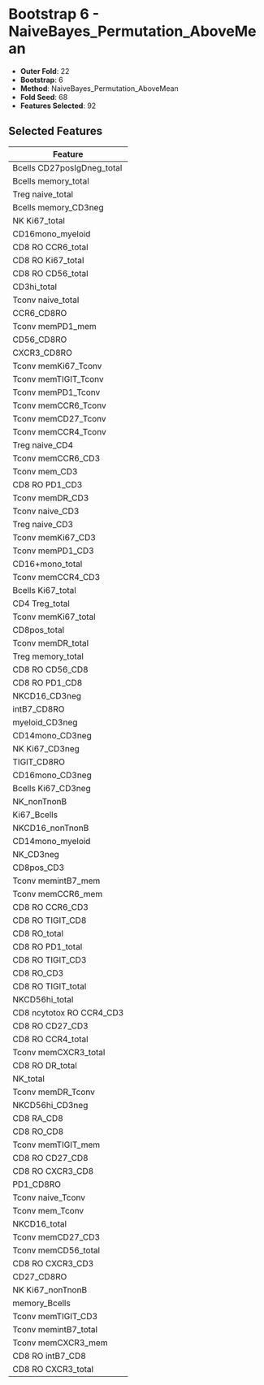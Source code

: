 # Bootstrap 6 - NaiveBayes_Permutation_AboveMean

- **Outer Fold**: 22
- **Bootstrap**: 6
- **Method**: NaiveBayes_Permutation_AboveMean
- **Fold Seed**: 68
- **Features Selected**: 92

## Selected Features

| Feature |
|---------|
| Bcells CD27posIgDneg_total |
| Bcells memory_total |
| Treg naive_total |
| Bcells memory_CD3neg |
| NK Ki67_total |
| CD16mono_myeloid |
| CD8 RO CCR6_total |
| CD8 RO Ki67_total |
| CD8 RO CD56_total |
| CD3hi_total |
| Tconv naive_total |
| CCR6_CD8RO |
| Tconv memPD1_mem |
| CD56_CD8RO |
| CXCR3_CD8RO |
| Tconv memKi67_Tconv |
| Tconv memTIGIT_Tconv |
| Tconv memPD1_Tconv |
| Tconv memCCR6_Tconv |
| Tconv memCD27_Tconv |
| Tconv memCCR4_Tconv |
| Treg naive_CD4 |
| Tconv memCCR6_CD3 |
| Tconv mem_CD3 |
| CD8 RO PD1_CD3 |
| Tconv memDR_CD3 |
| Tconv naive_CD3 |
| Treg naive_CD3 |
| Tconv memKi67_CD3 |
| Tconv memPD1_CD3 |
| CD16+mono_total |
| Tconv memCCR4_CD3 |
| Bcells Ki67_total |
| CD4 Treg_total |
| Tconv memKi67_total |
| CD8pos_total |
| Tconv memDR_total |
| Treg memory_total |
| CD8 RO CD56_CD8 |
| CD8 RO PD1_CD8 |
| NKCD16_CD3neg |
| intB7_CD8RO |
| myeloid_CD3neg |
| CD14mono_CD3neg |
| NK Ki67_CD3neg |
| TIGIT_CD8RO |
| CD16mono_CD3neg |
| Bcells Ki67_CD3neg |
| NK_nonTnonB |
| Ki67_Bcells |
| NKCD16_nonTnonB |
| CD14mono_myeloid |
| NK_CD3neg |
| CD8pos_CD3 |
| Tconv memintB7_mem |
| Tconv memCCR6_mem |
| CD8 RO CCR6_CD3 |
| CD8 RO TIGIT_CD8 |
| CD8 RO_total |
| CD8 RO PD1_total |
| CD8 RO TIGIT_CD3 |
| CD8 RO_CD3 |
| CD8 RO TIGIT_total |
| NKCD56hi_total |
| CD8 ncytotox RO CCR4_CD3 |
| CD8 RO CD27_CD3 |
| CD8 RO CCR4_total |
| Tconv memCXCR3_total |
| CD8 RO DR_total |
| NK_total |
| Tconv memDR_Tconv |
| NKCD56hi_CD3neg |
| CD8 RA_CD8 |
| CD8 RO_CD8 |
| Tconv memTIGIT_mem |
| CD8 RO CD27_CD8 |
| CD8 RO CXCR3_CD8 |
| PD1_CD8RO |
| Tconv naive_Tconv |
| Tconv mem_Tconv |
| NKCD16_total |
| Tconv memCD27_CD3 |
| Tconv memCD56_total |
| CD8 RO CXCR3_CD3 |
| CD27_CD8RO |
| NK Ki67_nonTnonB |
| memory_Bcells |
| Tconv memTIGIT_CD3 |
| Tconv memintB7_total |
| Tconv memCXCR3_mem |
| CD8 RO intB7_CD8 |
| CD8 RO CXCR3_total |
